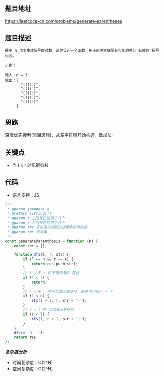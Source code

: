 ## 题目地址
https://leetcode-cn.com/problems/generate-parentheses

## 题目描述
```
数字 n 代表生成括号的对数，请你设计一个函数，用于能够生成所有可能的并且 有效的 括号组合。

示例：

输入：n = 3
输出：[
       "((()))",
       "(()())",
       "(())()",
       "()(())",
       "()()()"
     ]

```

## 思路

深度优先搜索(回溯思想)，从空字符串开始构造，做加法。


## 关键点

- 当 l < r 时记得剪枝


## 代码
* 语言支持：JS

```js
/**
 * @param {number} n
 * @return {string[]}
 * @param l 左括号已经用了几个
 * @param r 右括号已经用了几个
 * @param str 当前递归得到的拼接字符串结果
 * @param res 结果集
 */
const generateParenthesis = function (n) {
    const res = [];

    function dfs(l, r, str) {
        if (l == n && r == n) {
            return res.push(str);
        }
        // l 小于 r 时不满足条件 剪枝
        if (l < r) {
            return;
        }
        // l 小于 n 时可以插入左括号，最多可以插入 n 个
        if (l < n) {
            dfs(l + 1, r, str + '(');
        }
        // r < l 时 可以插入右括号
        if (r < l) {
            dfs(l, r + 1, str + ')');
        }
    }
    dfs(0, 0, '');
    return res;
};
```


***复杂度分析***

- 时间复杂度：O(2^N)
- 空间复杂度：O(2^N)

